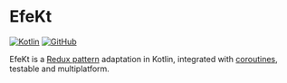 # EfeKt

[![Kotlin](https://img.shields.io/badge/kotlin-1.9.22-blue.svg?logo=kotlin)](http://kotlinlang.org) 
[![GitHub](https://img.shields.io/github/license/DaftMobile/efekt)](https://github.com/DaftMobile/efekt/blob/main/LICENSE)

EfeKt is a [Redux pattern](https://redux.js.org/understanding/thinking-in-redux/three-principles) adaptation in Kotlin,
integrated with [coroutines](https://github.com/Kotlin/kotlinx.coroutines), testable and multiplatform.